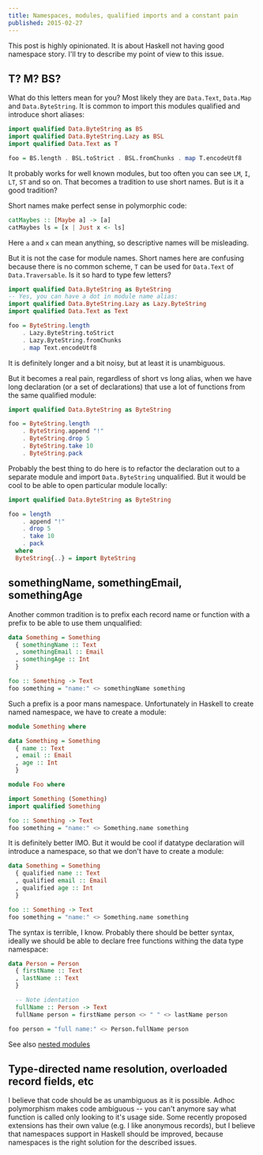 ```yaml
---
title: Namespaces, modules, qualified imports and a constant pain
published: 2015-02-27
---
```


This post is highly opinionated. It is about Haskell not having good namespace
story. I'll try to describe my point of view to this issue.

## T? M? BS?

What do this letters mean for you? Most likely they are `Data.Text`, `Data.Map`
and `Data.ByteString`. It is common to import this modules qualified and
introduce short aliases:

```haskell
import qualified Data.ByteString as BS
import qualified Data.ByteString.Lazy as BSL
import qualified Data.Text as T

foo = BS.length . BSL.toStrict . BSL.fromChunks . map T.encodeUtf8
```

It probably works for well known modules, but too often you can see `LM`, `I`,
`LT`, `ST` and so on. That becomes a tradition to use short names. But is it a
good tradition?

Short names make perfect sense in polymorphic code:

```haskell
catMaybes :: [Maybe a] -> [a]
catMaybes ls = [x | Just x <- ls]
```

Here `a` and `x` can mean anything, so descriptive names will be misleading.

But it is not the case for module names. Short names here are confusing
because there is no common scheme, `T` can be used for `Data.Text` of
`Data.Traversable`. Is it so hard to type few letters?

```haskell
import qualified Data.ByteString as ByteString
-- Yes, you can have a dot in module name alias:
import qualified Data.ByteString.Lazy as Lazy.ByteString
import qualified Data.Text as Text

foo = ByteString.length
    . Lazy.ByteString.toStrict
    . Lazy.ByteString.fromChunks
    . map Text.encodeUtf8
```

It is definitely longer and a bit noisy, but at least it is unambiguous.

But it becomes a real pain, regardless of short vs long alias, when we have
long declaration (or a set of declarations) that use a lot of functions from
the same qualified module:

```haskell
import qualified Data.ByteString as ByteString

foo = ByteString.length
    . ByteString.append "!"
    . ByteString.drop 5
    . ByteString.take 10
    . ByteString.pack
```

Probably the best thing to do here is to refactor the declaration out to a
separate module and import `Data.ByteString` unqualified. But it would be
cool to be able to open particular module locally:

```haskell
import qualified Data.ByteString as ByteString

foo = length
    . append "!"
    . drop 5
    . take 10
    . pack
  where
  ByteString{..} = import ByteString
```

## somethingName, somethingEmail, somethingAge

Another common tradition is to prefix each record name or function with a
prefix to be able to use them unqualified:

```haskell
data Something = Something
  { somethingName :: Text
  , somethingEmail :: Email
  , somethingAge :: Int
  }

foo :: Something -> Text
foo something = "name:" <> somethingName something
```

Such a prefix is a poor mans namespace. Unfortunately in Haskell to create
named namespace, we have to create a module:

```haskell
module Something where

data Something = Something
  { name :: Text
  , email :: Email
  , age :: Int
  }

module Foo where

import Something (Something)
import qualified Something

foo :: Something -> Text
foo something = "name:" <> Something.name something
```

It is definitely better IMO. But it would be cool if datatype declaration will
introduce a namespace, so that we don't have to create a module:

```haskell
data Something = Something
  { qualified name :: Text
  , qualified email :: Email
  , qualified age :: Int
  }

foo :: Something -> Text
foo something = "name:" <> Something.name something
```

The syntax is terrible, I know. Probably there should be better syntax,
ideally we should be able to declare free functions withing the data type
namespace:

```haskell
data Person = Person
  { firstName :: Text
  , lastName :: Text
  }

  -- Note identation
  fullName :: Person -> Text
  fullName person = firstName person <> " " <> lastName person

foo person = "full name:" <> Person.fullName person
```

See also [nested modules](https://ghc.haskell.org/trac/ghc/wiki/Records/NestedModules)

## Type-directed name resolution, overloaded record fields, etc

I believe that code should be as unambiguous as it is possible. Adhoc
polymorphism makes code ambiguous -- you can't anymore say what function is
called only looking to it's usage side. Some recently proposed extensions has
their own value (e.g. I like anonymous records), but I believe that namespaces
support in Haskell should be improved, because namespaces is the right
solution for the described issues.

